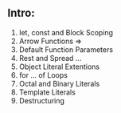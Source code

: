 ## Intro:
1. let, const and Block Scoping
2. Arrow Functions =>
3. Default Function Parameters
4. Rest and Spread ...
5. Object Literal Extentions
6. for ... of Loops
7. Octal and Binary Literals
8. Template Literals
9. Destructuring
